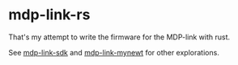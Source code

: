 # mdp-link-rs

That's my attempt to write the firmware for the MDP-link with rust.

See [mdp-link-sdk](https://github.com/chris-zen/mdp-link-sdk) and [mdp-link-mynewt](https://github.com/chris-zen/mdp-link-mynewt) for other explorations.
